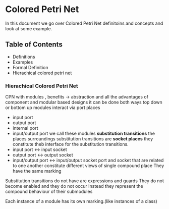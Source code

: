 # Colored Petri Net 
In this document we go over Colored Petri Net definitoins and concepts
and look at some example.

## Table of Contents
- Definitions
- Examples
- Formal Definition
- Hierachical colored petri net


### Hierachical Colored Petri Net
CPN with modules , benefits -> abstraction and all the advantages of component and modular based designs
it can be done both ways top down or bottom up
modules interact via port places
- input port
- output port
- internal port
- input/output port
we call these modules **substitution transitions**
the places surroundings substitution transitions are **socket places** 
they constitute theb interface for the substitution transitions.
- input port <-> input socket
- output port <-> output socket
- input/output port <-> input/output socket
port and socket that are related to one another constitute different views of single compound place
They have the same marking

Substitution transitions do not have arc expressions and guards
They do not become enabled and they do not occur
Instead they represent the compound behaviour of their submodules

Each instance of a module has its own marking.(like instances of a class)
